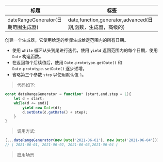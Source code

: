 |  标题   | 标签  |
|  ----  | ----  |
| dateRangeGenerator(日期范围生成器) | date,function,generator,advanced(日期,函数，生成器，高级的) |

创建一个生成器，它使用给定的步骤生成给定范围内的所有日期。

* 使用 `while` 循环从头到尾进行迭代，使用 `yield` 返回范围内的每个日期，使用 `Date` 构造函数。
* 在返回每个后续值后，使用 `Date.prototype.getDate()` 和 `Date.prototype.setDate()` 逐步递增。
* 省略第三个参数 `step` 以使用默认值 `1`。

> 代码如下:

```js
const dateRangeGenerator = function* (start,end,step = 1){
    let d = start;
    while(d <= end){
        yield new Date(d);
        d.setDate(d.getDate() + step);
    }
}
```

> 调用方式:

```js
[...dateRangeGenerator(new Date('2021-06-01'), new Date('2021-06-04'))];
// [ 2021-06-01, 2021-06-02, 2021-06-03,2021-06-04 ]
```

> 应用场景